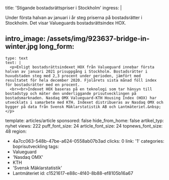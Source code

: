 title: 'Stigande bostadsrättspriser i Stockholm'
ingress: |
  <p>Under första halvan av januari i år steg priserna på bostadsrätter i Stockholm. Det visar Valueguards bostadsrättsindex HOX.
  </p>
  
intro_image: /assets/img/923637-bridge-in-winter.jpg
long_form:
  -
    type: text
    text: |
      <p>Enligt bostadsrättsindexet HOX från Valueguard innebar första halvan av januari 2021 prisuppgång i Stockholm. Bostadsrätter i huvudstaden steg med 2,3 procent under perioden, jämfört med resultatet för hela december 2020. Fjolårets sista månad föll index för bostadsrätter med en procent.
      <br><br>Indexet HOX baseras på en teknologi som tar hänsyn till bostadstyp och mäter den underliggande prisutvecklingen på bostadsmarknaden. Nasdaq OMX Valueguard-KTH Housing Index (HOX) har utvecklats i samarbete med KTH. Indexet distribueras av Nasdaq OMX och bygger på data från Svensk Mäklarstatistik AB och Lantmäteriet.&nbsp;</p>
      
template: articles/article
sponsored: false
hide_from_home: false
artikel_typ: nyhet
views: 222
puff_font_size: 24
article_font_size: 24
topnews_font_size: 48
region:
  - 4a7cc063-548b-47be-a624-0558ab07b3ad
clicks: 0
link: '1'
categories: boprisutveckling
tags:
  - Valueguard
  - 'Nasdaq OMX'
  - KTH
  - 'Svensk Mäklarstatistik'
  - Lantmäteriet
id: c1521617-e88c-4f40-8b88-ef8105b16a67
